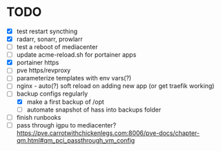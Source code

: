 # TODO

- [x] test restart syncthing
- [x] radarr, sonarr, prowlarr
- [ ] test a reboot of mediacenter
- [ ] update acme-reload.sh for portainer apps
- [x] portainer https
- [ ] pve https/revproxy
- [ ] parameterize templates with env vars(?)
- [ ] nginx - auto(?) soft reload on adding new app (or get traefik working)
- [ ] backup configs regularly 
  - [x] make a first backup of /opt
  - [ ] automate snapshot of hass into backups folder
- [ ] finish runbooks
- [ ] pass through igpu to mediacenter? https://pve.carrotwithchickenlegs.com:8006/pve-docs/chapter-qm.html#qm_pci_passthrough_vm_config
